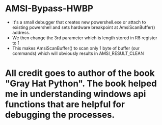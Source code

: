 # AMSI-Bypass-HWBP

- It's a small debugger that creates new powershell.exe or attach to existing powershell and sets hardware breakpoint at AmsiScanBuffer() address.
- We then change the 3rd parameter which is length stored in R8 register to 1
- This makes AmsiScanBuffer() to scan only 1 byte of buffer (our commands) which will obviously results in AMSI_RESULT_CLEAN


# All credit goes to author of the book "Gray Hat Python". The book helped me in understanding windows api functions that are helpful for debugging the processes.
  
